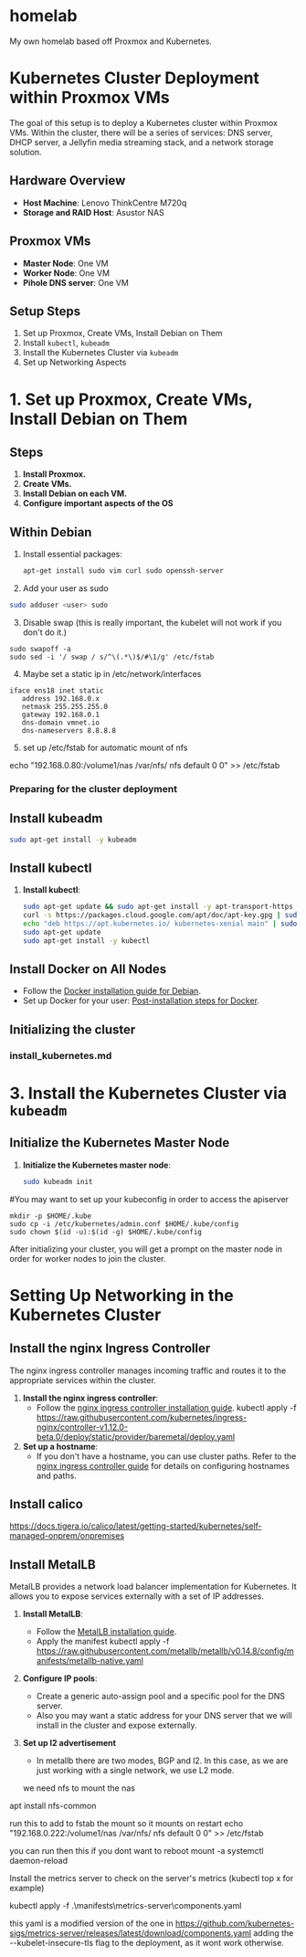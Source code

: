 # homelab
My own homelab based off Proxmox and Kubernetes.

# Kubernetes Cluster Deployment within Proxmox VMs

The goal of this setup is to deploy a Kubernetes cluster within Proxmox VMs. Within the cluster, there will be a series of services: DNS server, DHCP server, a Jellyfin media streaming stack, and a network storage solution.

## Hardware Overview
- **Host Machine**: Lenovo ThinkCentre M720q
- **Storage and RAID Host**: Asustor NAS

## Proxmox VMs
- **Master Node**: One VM
- **Worker Node**: One VM
- **Pihole DNS server**: One VM

## Setup Steps

1. Set up Proxmox, Create VMs, Install Debian on Them
2. Install `kubectl`, `kubeadm`
3. Install the Kubernetes Cluster via `kubeadm`
4. Set up Networking Aspects

# 1. Set up Proxmox, Create VMs, Install Debian on Them

## Steps

1. **Install Proxmox.**
2. **Create VMs.**
3. **Install Debian on each VM.**
4. **Configure important aspects of the OS**

## Within Debian

1. Install essential packages:
   ```sh
   apt-get install sudo vim curl sudo openssh-server

   ```
2. Add your user as sudo
```sh
sudo adduser <user> sudo
```
3. Disable swap (this is really important, the kubelet will not work if you don't do it.)
```
sudo swapoff -a
sudo sed -i '/ swap / s/^\(.*\)$/#\1/g' /etc/fstab
```
4. Maybe set a static ip in /etc/network/interfaces
```
iface ens18 inet static
   address 192.168.0.x
   netmask 255.255.255.0
   gateway 192.168.0.1
   dns-domain vmnet.io
   dns-nameservers 8.8.8.8
```
5. set up /etc/fstab for automatic mount of nfs
   
echo "192.168.0.80:/volume1/nas    /var/nfs/    nfs    default    0  0" >> /etc/fstab

### Preparing for the cluster deployment

## Install kubeadm
  ```sh
  sudo apt-get install -y kubeadm
  ```

## Install kubectl

1. **Install kubectl**:
   ```sh
   sudo apt-get update && sudo apt-get install -y apt-transport-https gnupg2
   curl -s https://packages.cloud.google.com/apt/doc/apt-key.gpg | sudo apt-key add -
   echo "deb https://apt.kubernetes.io/ kubernetes-xenial main" | sudo tee /etc/apt/sources.list.d/kubernetes.list
   sudo apt-get update
   sudo apt-get install -y kubectl
   ```
## Install Docker on All Nodes

   - Follow the [Docker installation guide for Debian](https://docs.docker.com/engine/install/debian/).
   - Set up Docker for your user: [Post-installation steps for Docker](https://docs.docker.com/engine/install/linux-postinstall/#manage-docker-as-a-non-root-user).


## Initializing the cluster


### install_kubernetes.md

# 3. Install the Kubernetes Cluster via `kubeadm`

## Initialize the Kubernetes Master Node

1. **Initialize the Kubernetes master node**:
   ```sh
   sudo kubeadm init


#You may want to set up your kubeconfig in order to access the apiserver
```
mkdir -p $HOME/.kube
sudo cp -i /etc/kubernetes/admin.conf $HOME/.kube/config
sudo chown $(id -u):$(id -g) $HOME/.kube/config
```
After initializing your cluster, you will get a prompt on the master node in order for worker nodes to join the cluster.



# Setting Up Networking in the Kubernetes Cluster

## Install the nginx Ingress Controller

The nginx ingress controller manages incoming traffic and routes it to the appropriate services within the cluster.

1. **Install the nginx ingress controller**:
   - Follow the [nginx ingress controller installation guide](https://kubernetes.github.io/ingress-nginx/deploy/).
     kubectl apply -f https://raw.githubusercontent.com/kubernetes/ingress-nginx/controller-v1.12.0-beta.0/deploy/static/provider/baremetal/deploy.yaml
2. **Set up a hostname**:
   - If you don't have a hostname, you can use cluster paths. Refer to the [nginx ingress controller guide](https://kubernetes.github.io/ingress-nginx/deploy/) for details on configuring hostnames and paths.

## Install calico
https://docs.tigera.io/calico/latest/getting-started/kubernetes/self-managed-onprem/onpremises

## Install MetalLB

MetalLB provides a network load balancer implementation for Kubernetes. It allows you to expose services externally with a set of IP addresses.

1. **Install MetalLB**:
   - Follow the [MetalLB installation guide](https://metallb.universe.tf/installation/).
   - Apply the manifest
     kubectl apply -f https://raw.githubusercontent.com/metallb/metallb/v0.14.8/config/manifests/metallb-native.yaml
2. **Configure IP pools**:
   - Create a generic auto-assign pool and a specific pool for the DNS server.
   - Also you may want a static address for your DNS server that we will install in the cluster and expose externally.
3. **Set up l2 advertisement**
   - In metallb there are two modes, BGP and l2. In this case, as we are just working with a single network, we use L2 mode.  







   we need nfs to mount the nas
   
apt install nfs-common

run this to add to fstab the mount so it mounts on restart
echo "192.168.0.222:/volume1/nas    /var/nfs/    nfs    default    0  0" >> /etc/fstab

you can run then this if you dont want to reboot
mount -a
systemctl daemon-reload




Install the metrics server to check on the server's metrics (kubectl top x for example)

kubectl apply -f .\manifests\metrics-server\components.yaml

this yaml is a modified version of the one in https://github.com/kubernetes-sigs/metrics-server/releases/latest/download/components.yaml
adding the --kubelet-insecure-tls flag to the deployment, as it wont work otherwise.
